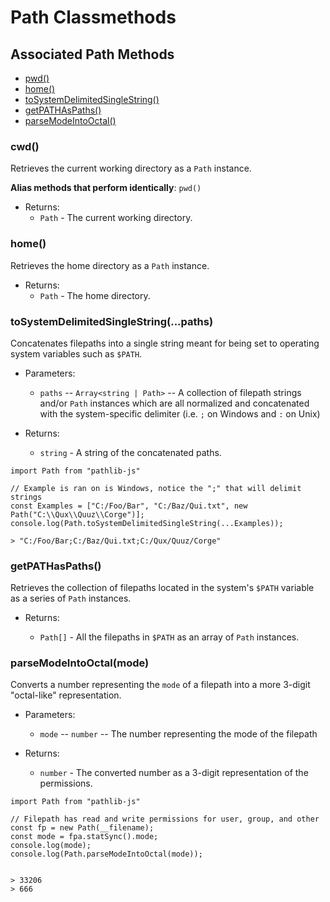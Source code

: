 # Path Classmethods

## Associated Path Methods

- <a href = "#pwd">pwd()</a>
- <a href = "#home">home()</a>
- <a href = "#toSystemDelimitedSingleString">toSystemDelimitedSingleString()</a>
- <a href = "#getPATHAsPaths">getPATHAsPaths()</a>
- <a href = "#parseModeIntoOctal">parseModeIntoOctal()</a>

### cwd() <a id = "pwd"></a>

Retrieves the current working directory as a `Path` instance.

**Alias methods that perform identically**: `pwd()`

- Returns:
  - `Path` - The current working directory.

### home() <a id = "home"></a>

Retrieves the home directory as a `Path` instance.

- Returns:
  - `Path` - The home directory.

### toSystemDelimitedSingleString(...paths) <a id = "toSystemDelimitedSingleString"></a>

Concatenates filepaths into a single string meant for being set to operating system variables such as `$PATH`.

- Parameters:

    - `paths` -- `Array<string | Path>` -- A collection of filepath strings and/or `Path` instances which are all normalized and concatenated with the system-specific delimiter (i.e. `;` on Windows and `:` on Unix)

- Returns:
    - `string` - A string of the concatenated paths.


```
import Path from "pathlib-js"

// Example is ran on is Windows, notice the ";" that will delimit strings
const Examples = ["C:/Foo/Bar", "C:/Baz/Qui.txt", new Path("C:\\Qux\\Quuz\\Corge")];
console.log(Path.toSystemDelimitedSingleString(...Examples));

> "C:/Foo/Bar;C:/Baz/Qui.txt;C:/Qux/Quuz/Corge"

```

### getPATHasPaths() <a id = "getPATHasPaths"></a>

Retrieves the collection of filepaths located in the system's `$PATH` variable as a series of `Path` instances.

- Returns:

    - `Path[]` - All the filepaths in `$PATH` as an array of `Path` instances.


### parseModeIntoOctal(mode) <a id = "parseModeIntoOctal"></a>

Converts a number representing the `mode` of a filepath into a more 3-digit "octal-like" representation.

- Parameters:
    - `mode` -- `number` -- The number representing the mode of the filepath

- Returns:
    - `number` - The converted number as a 3-digit representation of the permissions.

```
import Path from "pathlib-js"

// Filepath has read and write permissions for user, group, and other
const fp = new Path(__filename);
const mode = fpa.statSync().mode;
console.log(mode);
console.log(Path.parseModeIntoOctal(mode));


> 33206
> 666
```